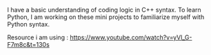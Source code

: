 I have a basic understanding of coding logic in C++ syntax. To learn Python, I am working on these mini projects to familiarize myself with Python syntax.

Resource i am using : https://www.youtube.com/watch?v=yVl_G-F7m8c&t=130s
